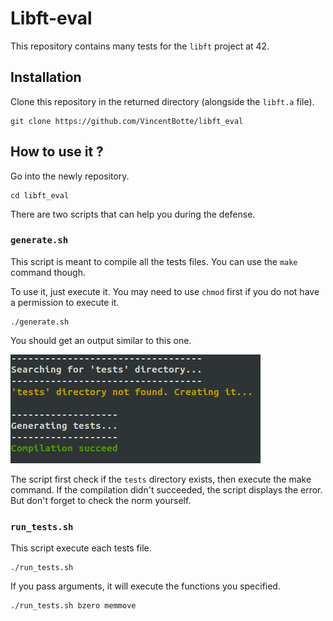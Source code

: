 #	Libft-eval

This repository contains many tests for the `libft` project at 42.

##	Installation

Clone this repository in the returned directory (alongside the `libft.a` file).

```shell
git clone https://github.com/VincentBotte/libft_eval
```

##	How to use it ?

Go into the newly repository.

```shell
cd libft_eval
```

There are two scripts that can help you during the defense.

###	`generate.sh`

This script is meant to compile all the tests files. You can use the `make` command though.

To use it, just execute it. You may need to use `chmod` first if you do not have a permission to execute it.

```shell
./generate.sh
```

You should get an output similar to this one.

![generate-normal](.github/generate-normal.png)

The script first check if the `tests` directory exists, then execute the make command. If the compilation didn't succeeded, the script displays the error. But don't forget to check the norm yourself.

###	`run_tests.sh`

This script execute each tests file. 

```shell
./run_tests.sh
```

If you pass arguments, it will execute the functions you specified.

```shell
./run_tests.sh bzero memmove
```